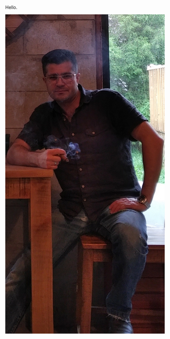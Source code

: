 <p>Hello.</p>
<p><img src="https://raw.githubusercontent.com/45lc/45lc.github.io/main/tempi.jpg" alt=""></p>
